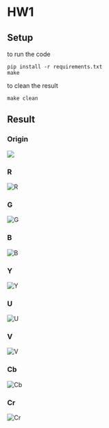 # HW1

## Setup

to run the code

```pip install -r requirements.txt```  
```make```

to clean the result

```make clean```

## Result

### Origin

![](lena.png)

### R

![R](R.png)

### G

![G](G.png)

### B

![B](B.png)

### Y

![Y](Y.png)

### U

![U](U.png)

### V

![V](V.png)

### Cb

![Cb](Cb.png)

### Cr

![Cr](Cr.png)

